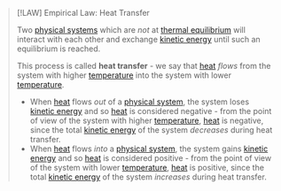 >[!LAW] Empirical Law: Heat Transfer
>
>Two [physical systems](../Physical%20Systems/Physical%20System.md) which are *not* at [thermal equilibrium](Thermal%20Equilibrium.md) will interact with each other and exchange [kinetic energy](../Mechanics/Energy/Kinetic%20Energy.md) until such an equilibrium is reached.
>
>
>
>This process is called **heat transfer** - we say that [heat](Heat.md) *flows* from the system with higher [temperature](Temperature.md) into the system with lower [temperature](Temperature.md).
>- When [heat](Heat.md) flows *out* of a [physical system](../Physical%20Systems/Physical%20System.md), the system loses [kinetic energy](../Mechanics/Energy/Kinetic%20Energy.md) and so [heat](Heat.md) is considered negative - from the point of view of the system with higher [temperature](Temperature.md), [heat](Heat.md) is negative, since the total [kinetic energy](../Mechanics/Energy/Kinetic%20Energy.md) of the system *decreases* during heat transfer.
>- When [heat](Heat.md) flows *into* a [physical system](../Physical%20Systems/Physical%20System.md), the system gains [kinetic energy](../Mechanics/Energy/Kinetic%20Energy.md) and so [heat](Heat.md) is considered positive - from the point of view of the system with lower [temperature](Temperature.md), [heat](Heat.md) is positive, since the total [kinetic energy](../Mechanics/Energy/Kinetic%20Energy.md) of the system *increases* during heat transfer.
>